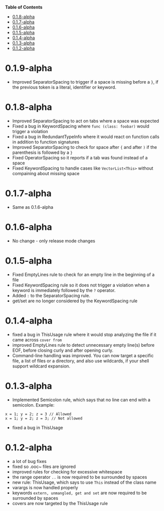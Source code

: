 **Table of Contents**
- [0.1.8-alpha](#018-alpha)
- [0.1.7-alpha](#017-alpha)
- [0.1.6-alpha](#016-alpha)
- [0.1.5-alpha](#015-alpha)
- [0.1.4-alpha](#014-alpha)
- [0.1.3-alpha](#013-alpha)
- [0.1.2-alpha](#012-alpha)

# 0.1.9-alpha
* Improved SeparatorSpacing to trigger if a space is missing before a ```}```, if the previous token is a literal, identifier or keyword.

# 0.1.8-alpha

* Improved SeparatorSpacing to act on tabs where a space was expected
* Fixed a bug in KeywordSpacing where ```func (class: foobar)``` would trigger a violation
* Fixed a bug in RedundantTypeInfo where it would react on function calls in addition to function signatures
* Improved SeparatorSpacing to check for space after ```{``` and after ```)``` if the parenthesis is followed by a ```}```
* Fixed OperatorSpacing so it reports if a tab was found instead of a space
* Fixed KeywordSpacing to handle cases like ```VectorList<This>``` without compaining about missing space

# 0.1.7-alpha
* Same as 0.1.6-alpha

# 0.1.6-alpha
* No change - only release mode changes

# 0.1.5-alpha
* Fixed EmptyLines rule to check for an empty line in the beginning of a file
* Fixed KeywordSpacing rule so it does not trigger a violation when a keyword is immediately followed by the ```?``` operator.
* Added ```:``` to the SeparatorSpacing rule.
* get/set are no longer considered by the KeywordSpacing rule

# 0.1.4-alpha
* fixed a bug in ThisUsage rule where it would stop analyzing the file if it came across ```cover from```
* improved EmptyLines rule to detect unnecessary empty line(s) before EOF, before closing curly and after opening curly.
* Command-line handling was improved. You can now target a specific file, a list of files or a directory,
and also use wildcards, if your shell support wildcard expansion.

# 0.1.3-alpha
* Implemented Semicolon rule, which says that no line can end with a semicolon.
Example:
```
x = 1; y = 2; z = 3 // Allowed
x = 1; y = 2; z = 3; // Not allowed
```
* fixed a bug in ThisUsage

# 0.1.2-alpha
* a lot of bug fixes
* fixed so .ooc~ files are ignored
* improved rules for checking for excessive whitespace
* the range operator ```..``` is now required to be surrounded by spaces
* new rule: ThisUsage, which says to use ```This``` instead of the class name
* varargs is now handled properly
* keywords ```extern, unmangled, get and set``` are now required to be surrounded by spaces
* covers are now targeted by the ThisUsage rule